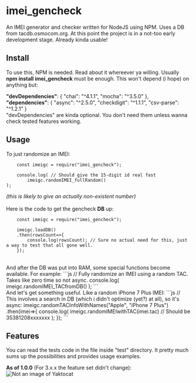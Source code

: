 # imei_gencheck
An IMEI generator and checker written for NodeJS using NPM. Uses a DB from tacdb.osmocom.org.
At this point the project is in a not-too early development stage. Already kinda usable!

## Install
To use this, NPM is needed. Read about it whereever ya willing.
Usually **npm install imei_gencheck** must be enough.
This won't depend (i hope) on anything but:

**"devDependencies"**: {
  "chai": "^4.1.1",
  "mocha": "^3.5.0"
},
**"dependencies"**: {
  "async": "^2.5.0",
  "checkdigit": "^1.1.1",
  "csv-parse": "^1.2.1"
}
<br/>
"devDependencies" are kinda optional. You don't need them unless wanna check tested features working.

## Usage

To just randomize an IMEI:
```JS
    const imeigc = require("imei_gencheck");

    console.log( // Should give the 15-digit id real fast
        imeigc.randomIMEI_fullRandom()
);
```
_(this is likely to give an actually non-existent number)_
<br /><br />
Here is the code to get the gencheck **DB** up:
```JS
    const imeigc = require("imei_gencheck");

    imeigc.loadDB()
    .then(rowsCount=>{
        console.log(rowsCount); // Sure no actual need for this, just a way to test that all gone well.
    });
```
<br />
And after the DB was put into RAM, some special functions become available. For example:
```js
    // Fully randomize an IMEI using a random TAC. Takes like zero time so not async.
    console.log(
      imeigc.randomIMEI_TACfromDB()
    );
```
<br />
And let's get something useful. Like a random iPhone 7 Plus IMEI:
```js
    // This involves a search in DB (which i didn't optimize (yet?) at all), so it's async:
    imeigc.randomTACInfoWithNames("Apple", "iPhone 7 Plus")
    .then(imei=>{
        console.log(
            imeigc.randomIMEIwithTAC(imei.tac) // Should be 35381208xxxxxxx
        );
    });
```

## Features
You can read the tests code in the file inside "test" directory. It pretty much sums up the possibilities and provides usage examples.

**As of 1.0.0** (For 3.x.x the feature set didn't change):
![Not an image of Yaktocat](https://user-images.githubusercontent.com/31159979/29488858-f80aa51e-851b-11e7-87c3-4471a01e8fb8.PNG)
